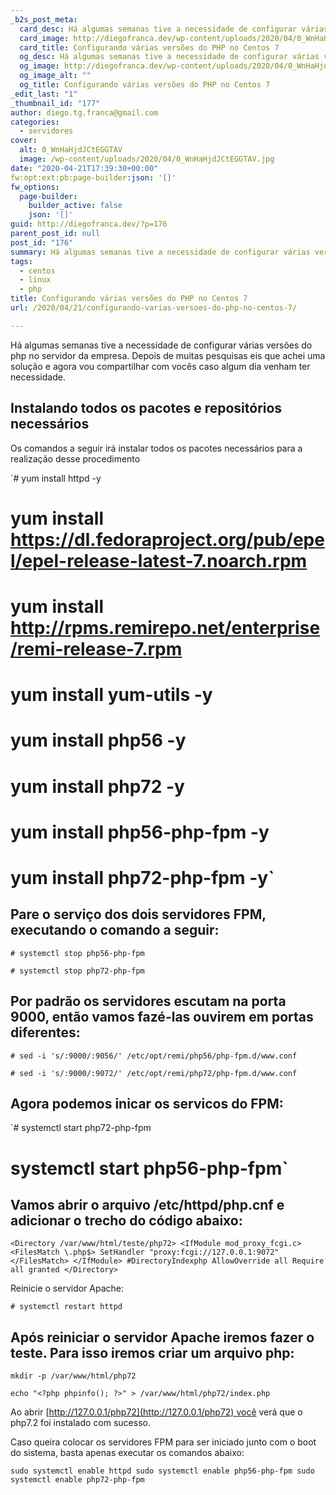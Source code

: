 ```yaml
---
_b2s_post_meta:
  card_desc: Há algumas semanas tive a necessidade de configurar várias versões do php no servidor da empresa. Depois de muitas pesquisas eis que achei uma solução e ag
  card_image: http://diegofranca.dev/wp-content/uploads/2020/04/0_WnHaHjdJCtEGGTAV.jpg
  card_title: Configurando várias versões do PHP no Centos 7
  og_desc: Há algumas semanas tive a necessidade de configurar várias versões do php no servidor da empresa. Depois de muitas pesquisas eis que achei uma solução e ag
  og_image: http://diegofranca.dev/wp-content/uploads/2020/04/0_WnHaHjdJCtEGGTAV.jpg
  og_image_alt: ""
  og_title: Configurando várias versões do PHP no Centos 7
_edit_last: "1"
_thumbnail_id: "177"
author: diego.tg.franca@gmail.com
categories:
  - servidores
cover:
  alt: 0_WnHaHjdJCtEGGTAV
  image: /wp-content/uploads/2020/04/0_WnHaHjdJCtEGGTAV.jpg
date: "2020-04-21T17:39:30+00:00"
fw:opt:ext:pb:page-builder:json: '[]'
fw_options:
  page-builder:
    builder_active: false
    json: '[]'
guid: http://diegofranca.dev/?p=176
parent_post_id: null
post_id: "176"
summary: Há algumas semanas tive a necessidade de configurar várias versões do php no servidor da empresa. Depois de muitas pesquisas eis que achei uma solução e agora vou compartilhar com vocês caso algum dia venham ter necessidade.
tags:
  - centos
  - linux
  - php
title: Configurando várias versões do PHP no Centos 7
url: /2020/04/21/configurando-varias-versoes-do-php-no-centos-7/

---
```

Há algumas semanas tive a necessidade de configurar várias versões do php no servidor da empresa. Depois de muitas pesquisas eis que achei uma solução e agora vou compartilhar com vocês caso algum dia venham ter necessidade.

## Instalando todos os pacotes e repositórios necessários

Os comandos a seguir irá instalar todos os pacotes necessários para a realização desse procedimento

`# yum install httpd -y
# yum install https://dl.fedoraproject.org/pub/epel/epel-release-latest-7.noarch.rpm
# yum install http://rpms.remirepo.net/enterprise/remi-release-7.rpm
# yum install yum-utils -y
# yum install php56 -y
# yum install php72 -y
# yum install php56-php-fpm -y
# yum install php72-php-fpm -y`

## Pare o serviço dos dois servidores FPM, executando o comando a seguir:

`# systemctl stop php56-php-fpm`

`# systemctl stop php72-php-fpm`

## Por padrão os servidores escutam na porta 9000, então vamos fazé-las ouvirem em portas diferentes:

`# sed -i 's/:9000/:9056/' /etc/opt/remi/php56/php-fpm.d/www.conf`

`# sed -i 's/:9000/:9072/' /etc/opt/remi/php72/php-fpm.d/www.conf`

## Agora podemos inicar os servicos do FPM:

`# systemctl start php72-php-fpm
# systemctl start php56-php-fpm`

## Vamos abrir o arquivo /etc/httpd/php.cnf e adicionar o trecho do código abaixo:

`<Directory /var/www/html/teste/php72>
<IfModule mod_proxy_fcgi.c>
<FilesMatch \.php$>
SetHandler "proxy:fcgi://127.0.0.1:9072"
</FilesMatch>
</IfModule>
#DirectoryIndexphp
AllowOverride all
Require all granted
</Directory>`

Reinicie o servidor Apache:

`# systemctl restart httpd`

## Após reiniciar o servidor Apache iremos fazer o teste. Para isso iremos criar um arquivo php:

`mkdir -p /var/www/html/php72`

`echo "<?php phpinfo(); ?>" > /var/www/html/php72/index.php`

Ao abrir [http://127.0.0.1/php72](http://127.0.0.1/php72) você verá que o php7.2 foi instalado com sucesso.

Caso queira colocar os servidores FPM para ser iniciado junto com o boot do sistema, basta apenas executar os comandos abaixo:

`sudo systemctl enable httpd
sudo systemctl enable php56-php-fpm
sudo systemctl enable php72-php-fpm`
